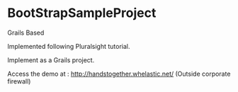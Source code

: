 BootStrapSampleProject
======================

Grails Based

Implemented following Pluralsight tutorial.

Implement as a Grails project.

Access the demo at :  http://handstogether.whelastic.net/ (Outside corporate firewall)
